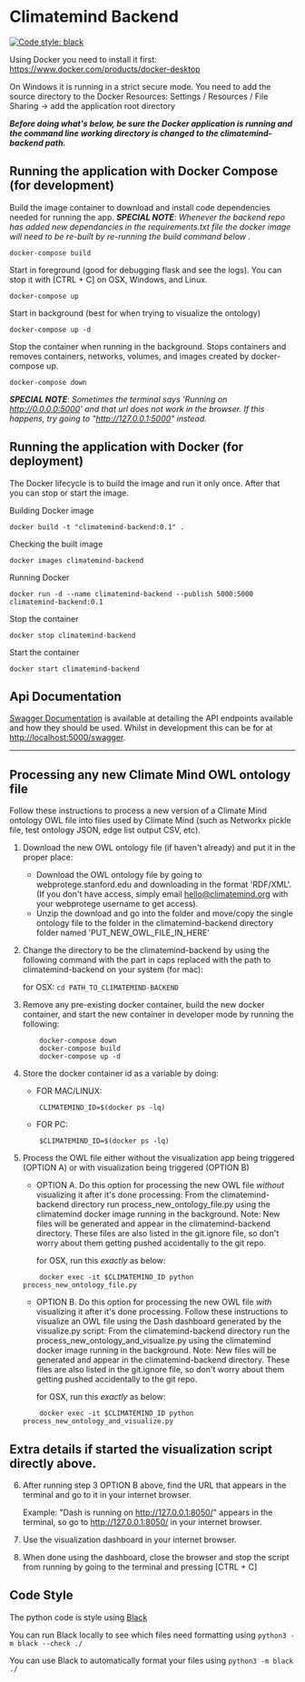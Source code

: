 # Climatemind Backend

[![Code style: black](https://img.shields.io/badge/code%20style-black-000000.svg)](https://github.com/psf/black)

Using Docker you need to install it first: https://www.docker.com/products/docker-desktop

On Windows it is running in a strict secure mode. You need to add the source directory to the Docker Resources: Settings / Resources / File Sharing -> add the application root directory

**_Before doing what's below, be sure the Docker application is running and the command line working directory is changed to the climatemind-backend path._**

## Running the application with Docker Compose (for development)

Build the image container to download and install code dependencies needed for running the app. **_SPECIAL NOTE_**: _Whenever the backend repo has added new dependancies in the requirements.txt file the docker image will need to be re-built by re-running the build command below ._

    docker-compose build

Start in foreground (good for debugging flask and see the logs). You can stop it with [CTRL + C] on OSX, Windows, and Linux.

    docker-compose up

Start in background (best for when trying to visualize the ontology)

    docker-compose up -d

Stop the container when running in the background. Stops containers and removes containers, networks, volumes, and images created by docker-compose up.

    docker-compose down

**_SPECIAL NOTE_**: _Sometimes the terminal says 'Running on http://0.0.0.0:5000' and that url does not work in the browser. If this happens, try going to "http://127.0.0.1:5000" instead._

## Running the application with Docker (for deployment)

The Docker lifecycle is to build the image and run it only once. After that you can stop or start the image.

Building Docker image

    docker build -t "climatemind-backend:0.1" .

Checking the built image

    docker images climatemind-backend

Running Docker

    docker run -d --name climatemind-backend --publish 5000:5000 climatemind-backend:0.1

Stop the container

    docker stop climatemind-backend

Start the container

    docker start climatemind-backend

## Api Documentation

[Swagger Documentation](http://localhost:5000/swagger) is available at detailing the API endpoints available and how they should be used. Whilst in development this can be for at [http://localhost:5000/swagger](http://localhost:5000/swagger).

---

## Processing any new Climate Mind OWL ontology file

Follow these instructions to process a new version of a Climate Mind ontology OWL file into files used by Climate Mind (such as Networkx pickle file, test ontology JSON, edge list output CSV, etc).

1. Download the new OWL ontology file (if haven't already) and put it in the proper place:
    * Download the OWL ontology file by going to webprotege.stanford.edu and downloading in the format 'RDF/XML'. (If you don't have access, simply email hello@climatemind.org with your webprotege username to get access). 
    * Unzip the download and go into the folder and move/copy the single ontology file to the folder in the climatemind-backend directory folder named 'PUT_NEW_OWL_FILE_IN_HERE'

2. Change the directory to be the climatemind-backend by using the following command with the part in caps replaced with the path to climatemind-backend on your system (for mac):

   for OSX: `cd PATH_TO_CLIMATEMIND-BACKEND`

3. Remove any pre-existing docker container, build the new docker container, and start the new container in developer mode by running the following:

    ```
        docker-compose down
        docker-compose build
        docker-compose up -d
    ```
    
4. Store the docker container id as a variable by doing:
    * FOR MAC/LINUX:
    ```
        CLIMATEMIND_ID=$(docker ps -lq)
    ```
    * FOR PC:
    ```
        $CLIMATEMIND_ID=$(docker ps -lq)
    ```

5. Process the OWL file either without the visualization app being triggered (OPTION A) or with visualization being triggered (OPTION B)

    * OPTION A. Do this option for processing the new OWL file _without_ visualizing it after it's done processing: From the climatemind-backend directory run process_new_ontology_file.py using the climatemind docker image running in the background. Note: New files will be generated and appear in the climatemind-backend directory. These files are also listed in the git.ignore file, so don't worry about them getting pushed accidentally to the git repo.

        for OSX, run this *exactly* as below:
    ```
        docker exec -it $CLIMATEMIND_ID python process_new_ontology_file.py
    ```

    * OPTION B. Do this option for processing the new OWL file _with_ visualizing it after it's done processing. Follow these instructions to visualize an OWL file using the Dash dashboard generated by the visualize.py script:  From the climatemind-backend directory run the process_new_ontology_and_visualize.py using the climatemind docker image running in the background. Note: New files will be generated and appear in the climatemind-backend directory. These files are also listed in the git.ignore file, so don't worry about them getting pushed accidentally to the git repo.

        for OSX, run this *exactly* as below:
    ```
        docker exec -it $CLIMATEMIND_ID python process_new_ontology_and_visualize.py
    ```

## Extra details if started the visualization script directly above.

6. After running step 3 OPTION B above, find the URL that appears in the terminal and go to it in your internet browser.

    Example: "Dash is running on http://127.0.0.1:8050/" appears in the terminal, so go to http://127.0.0.1:8050/ in your internet browser.


7. Use the visualization dashboard in your internet browser.

8. When done using the dashboard, close the browser and stop the script from running by going to the terminal and pressing [CTRL + C]

## Code Style
The python code is style using [Black](https://pypi.org/project/black/)

You can run Black locally to see which files need formatting using `python3 -m black --check ./`

You can use Black to automatically format your files using `python3 -m black ./`
